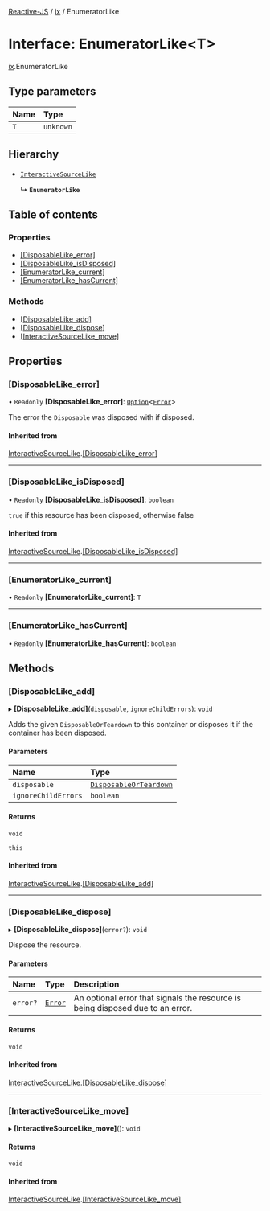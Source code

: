 [Reactive-JS](../README.md) / [ix](../modules/ix.md) / EnumeratorLike

# Interface: EnumeratorLike<T\>

[ix](../modules/ix.md).EnumeratorLike

## Type parameters

| Name | Type |
| :------ | :------ |
| `T` | `unknown` |

## Hierarchy

- [`InteractiveSourceLike`](ix.InteractiveSourceLike.md)

  ↳ **`EnumeratorLike`**

## Table of contents

### Properties

- [[DisposableLike\_error]](ix.EnumeratorLike.md#[disposablelike_error])
- [[DisposableLike\_isDisposed]](ix.EnumeratorLike.md#[disposablelike_isdisposed])
- [[EnumeratorLike\_current]](ix.EnumeratorLike.md#[enumeratorlike_current])
- [[EnumeratorLike\_hasCurrent]](ix.EnumeratorLike.md#[enumeratorlike_hascurrent])

### Methods

- [[DisposableLike\_add]](ix.EnumeratorLike.md#[disposablelike_add])
- [[DisposableLike\_dispose]](ix.EnumeratorLike.md#[disposablelike_dispose])
- [[InteractiveSourceLike\_move]](ix.EnumeratorLike.md#[interactivesourcelike_move])

## Properties

### [DisposableLike\_error]

• `Readonly` **[DisposableLike\_error]**: [`Option`](../modules/util.md#option)<[`Error`](../modules/util.md#error)\>

The error the `Disposable` was disposed with if disposed.

#### Inherited from

[InteractiveSourceLike](ix.InteractiveSourceLike.md).[[DisposableLike_error]](ix.InteractiveSourceLike.md#[disposablelike_error])

___

### [DisposableLike\_isDisposed]

• `Readonly` **[DisposableLike\_isDisposed]**: `boolean`

`true` if this resource has been disposed, otherwise false

#### Inherited from

[InteractiveSourceLike](ix.InteractiveSourceLike.md).[[DisposableLike_isDisposed]](ix.InteractiveSourceLike.md#[disposablelike_isdisposed])

___

### [EnumeratorLike\_current]

• `Readonly` **[EnumeratorLike\_current]**: `T`

___

### [EnumeratorLike\_hasCurrent]

• `Readonly` **[EnumeratorLike\_hasCurrent]**: `boolean`

## Methods

### [DisposableLike\_add]

▸ **[DisposableLike_add]**(`disposable`, `ignoreChildErrors`): `void`

Adds the given `DisposableOrTeardown` to this container or disposes it if the container has been disposed.

#### Parameters

| Name | Type |
| :------ | :------ |
| `disposable` | [`DisposableOrTeardown`](../modules/util.md#disposableorteardown) |
| `ignoreChildErrors` | `boolean` |

#### Returns

`void`

`this`

#### Inherited from

[InteractiveSourceLike](ix.InteractiveSourceLike.md).[[DisposableLike_add]](ix.InteractiveSourceLike.md#[disposablelike_add])

___

### [DisposableLike\_dispose]

▸ **[DisposableLike_dispose]**(`error?`): `void`

Dispose the resource.

#### Parameters

| Name | Type | Description |
| :------ | :------ | :------ |
| `error?` | [`Error`](../modules/util.md#error) | An optional error that signals the resource is being disposed due to an error. |

#### Returns

`void`

#### Inherited from

[InteractiveSourceLike](ix.InteractiveSourceLike.md).[[DisposableLike_dispose]](ix.InteractiveSourceLike.md#[disposablelike_dispose])

___

### [InteractiveSourceLike\_move]

▸ **[InteractiveSourceLike_move]**(): `void`

#### Returns

`void`

#### Inherited from

[InteractiveSourceLike](ix.InteractiveSourceLike.md).[[InteractiveSourceLike_move]](ix.InteractiveSourceLike.md#[interactivesourcelike_move])
